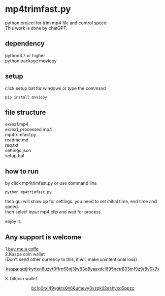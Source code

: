 # mp4trimfast.py 

python project for trim mp4 file and control speed</br>
This work is done by chatGPT.


## dependency
python3.7 or higher </br>
python package moviepy </br>

## setup 
click setup.bat for windows or type the command
```
pip install moviepy
```

## file structure
ex/ex1.mp4 </br>
ex/ex1_processed.mp4 </br>
mp4trimfast.py </br>
readme.md </br>
req.txt </br>
settings.json </br>
setup.bat </br>


## how to run
by click mp4trimfast.py or use command line</br>
```
python mp4trimfast.py
```

then gui will show up for settings. you need to set initial time, end time and speed. </br>
then select input mp4 clip and wait for process.</br>

enjoy it. 

## Any support is welcome

1.[buy me a coffe](https://buymeacoffee.com/ghmoon90) </br>
2.Kaspa coin wallet </br>
   (Don't send other currency to this, it will make unintentional loss)</br>
<p align="center">
   <a href="https://github.com/ghmoon90/pyUDPtool/blob/main/ref/kaspa_public.jpg" >kaspa:qqtjrkyrten8uzvf9ffrn68nj3jw83q8yaaxdcl695nctr803mf9z9r8v0k7x</a>  </br>
</p>
3. bitcoin wallet </br> 
<p align="center">
  <a href="https://github.com/ghmoon90/pyUDPtool/blob/main/ref/bitcoin_public.jpg" >bc1q0rxl49ygktx0n66umevy6vzqk02eshyxq5ppzc</a>  </br>
</p>

